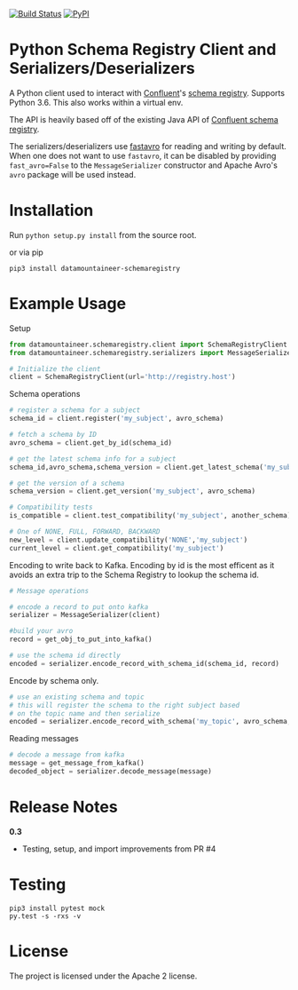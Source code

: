 [![Build Status](https://travis-ci.org/datamountaineer/python-serializers.svg?branch=master)](https://travis-ci.org/datamountaineer/python-serializers)
[![PyPI](https://img.shields.io/badge/PyPi-0.3-blue.svg)](https://pypi.python.org/pypi/datamountaineer-schemaregistry/0.3)

# Python Schema Registry Client and Serializers/Deserializers

A Python client used to interact with [Confluent](http://confluent.io/)'s
[schema registry](https://github.com/confluentinc/schema-registry).  Supports Python 3.6.  This also works within a virtual env.

The API is heavily based off of the existing Java API of [Confluent schema registry](https://github.com/confluentinc/schema-registry).

The serializers/deserializers use [fastavro](https://github.com/tebeka/fastavro) for reading and writing by default.
When one does not want to use `fastavro`, it can be disabled by providing `fast_avro=False` to the `MessageSerializer` constructor and Apache Avro's `avro` package will be used instead.

# Installation

Run `python setup.py install` from the source root.

or via pip

```
pip3 install datamountaineer-schemaregistry 
```

# Example Usage

Setup

```python
from datamountaineer.schemaregistry.client import SchemaRegistryClient
from datamountaineer.schemaregistry.serializers import MessageSerializer, Util

# Initialize the client
client = SchemaRegistryClient(url='http://registry.host')
```

Schema operations

```python
# register a schema for a subject
schema_id = client.register('my_subject', avro_schema)

# fetch a schema by ID
avro_schema = client.get_by_id(schema_id)

# get the latest schema info for a subject
schema_id,avro_schema,schema_version = client.get_latest_schema('my_subject')

# get the version of a schema
schema_version = client.get_version('my_subject', avro_schema)

# Compatibility tests
is_compatible = client.test_compatibility('my_subject', another_schema)

# One of NONE, FULL, FORWARD, BACKWARD
new_level = client.update_compatibility('NONE','my_subject')
current_level = client.get_compatibility('my_subject')
```

Encoding to write back to Kafka. Encoding by id is the most efficent as it avoids an extra trip to the Schema Registry to
lookup the schema id.

```python
# Message operations

# encode a record to put onto kafka
serializer = MessageSerializer(client)

#build your avro
record = get_obj_to_put_into_kafka()

# use the schema id directly
encoded = serializer.encode_record_with_schema_id(schema_id, record)
```

Encode by schema only.

```python
# use an existing schema and topic
# this will register the schema to the right subject based
# on the topic name and then serialize
encoded = serializer.encode_record_with_schema('my_topic', avro_schema, record)
```

Reading messages

```python
# decode a message from kafka
message = get_message_from_kafka()
decoded_object = serializer.decode_message(message)
```
# Release Notes

**0.3**
* Testing, setup, and import improvements from PR #4

# Testing

```
pip3 install pytest mock
py.test -s -rxs -v
```



# License

The project is licensed under the Apache 2 license.
